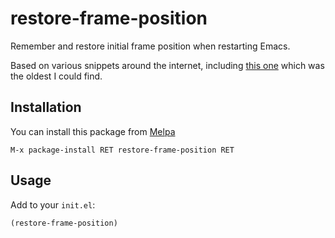 # restore-frame-position

Remember and restore initial frame position when restarting Emacs.

Based on various snippets around the internet, including [this
one](https://wwwtech.de/articles/2011/jul/emacs-restore-last-frame-size-on-startup)
which was the oldest I could find.

## Installation

You can install this package from [Melpa][]

```
M-x package-install RET restore-frame-position RET
```

## Usage

Add to your `init.el`:

```elisp
(restore-frame-position)
```

[Melpa]: http://melpa.milkbox.net/
